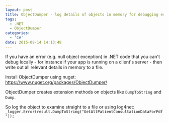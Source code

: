 ```yaml
---
layout: post
title: ObjectDumper - log details of objects in memory for debugging errors
tags:
  - .NET
  - ObjectDumper
categories:
  - 'C#'
date: 2015-08-14 14:13:48
---
```


If you have an error (e.g. null object exception) in .NET code that you can't debug locally - for instance if your app is running on a client's server - then write out all relevant details in memory to a file.

Install ObjectDumper using nuget: https://www.nuget.org/packages/ObjectDumper/

ObjectDumper creates extension methods on objects like `DumpToString` and `Dump`.

So log the object to examine straight to a file or using log4net:
`_logger.Error(result.DumpToString("GetAllPatientConsultationDataForPdf"));`
